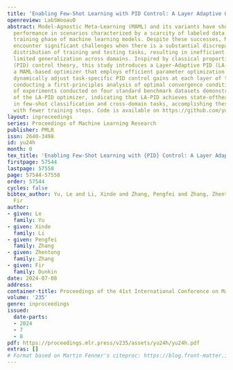 ```yaml
---
title: 'Enabling Few-Shot Learning with PID Control: A Layer Adaptive Optimizer'
openreview: LabSWooau0
abstract: Model-Agnostic Meta-Learning (MAML) and its variants have shown remarkable
  performance in scenarios characterized by a scarcity of labeled data during the
  training phase of machine learning models. Despite these successes, MAMLbased approaches
  encounter significant challenges when there is a substantial discrepancy in the
  distribution of training and testing tasks, resulting in inefficient learning and
  limited generalization across domains. Inspired by classical proportional-integral-derivative
  (PID) control theory, this study introduces a Layer-Adaptive PID (LA-PID) Optimizer,
  a MAML-based optimizer that employs efficient parameter optimization methods to
  dynamically adjust task-specific PID control gains at each layer of the network,
  conducting a first-principles analysis of optimal convergence conditions. A series
  of experiments conducted on four standard benchmark datasets demonstrate the efficacy
  of the LA-PID optimizer, indicating that LA-PID achieves state-oftheart performance
  in few-shot classification and cross-domain tasks, accomplishing these objectives
  with fewer training steps. Code is available on https://github.com/yuguopin/LA-PID.
layout: inproceedings
series: Proceedings of Machine Learning Research
publisher: PMLR
issn: 2640-3498
id: yu24h
month: 0
tex_title: 'Enabling Few-Shot Learning with {PID} Control: A Layer Adaptive Optimizer'
firstpage: 57544
lastpage: 57558
page: 57544-57558
order: 57544
cycles: false
bibtex_author: Yu, Le and Li, Xinde and Zhang, Pengfei and Zhang, Zhentong and Dunkin,
  Fir
author:
- given: Le
  family: Yu
- given: Xinde
  family: Li
- given: Pengfei
  family: Zhang
- given: Zhentong
  family: Zhang
- given: Fir
  family: Dunkin
date: 2024-07-08
address:
container-title: Proceedings of the 41st International Conference on Machine Learning
volume: '235'
genre: inproceedings
issued:
  date-parts:
  - 2024
  - 7
  - 8
pdf: https://proceedings.mlr.press/v235/assets/yu24h/yu24h.pdf
extras: []
# Format based on Martin Fenner's citeproc: https://blog.front-matter.io/posts/citeproc-yaml-for-bibliographies/
---
```

